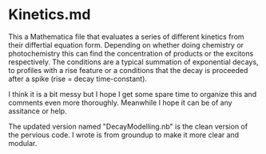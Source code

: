 # Kinetics.md

This a Mathematica file that evaluates a series of different kinetics from their differtial equation form. 
Depending on whether doing chemistry or photochemistry this can find the concentration of products or 
the excitons respectively. The conditions are a typical summation of exponential decays, to profiles 
with a rise feature or a conditions that the decay is proceeded after a spike (rise = decay time-constant). 

I think it is a bit messy but I hope I get some spare time to organize this and comments even more thoroughly. 
Meanwhile I hope it can be of any assitance or help. 

The updated version named "DecayModelling.nb" is the clean version of the pervious code. I wrote is 
from groundup to make it more clear and modular. 
